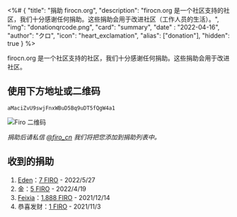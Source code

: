 <%# {
  "title": "捐助 firocn.org",
  "description": "firocn.org 是一个社区支持的社区，我们十分感谢任何捐助。这些捐助会用于改进社区（工作人员的生活）。",
  "img": "donationqrcode.png",
  "card": "summary",
  "date" : "2022-04-16",
  "author": "クロ",
  "icon": "heart_exclamation",
  "alias": ["donation"],
  "hidden": true
} %>

firocn.org 是一个社区支持的社区，我们十分感谢任何捐助。这些捐助会用于改进社区。

## 使用下方地址或二维码

`aMaciZvU9swjFnxWBuD5Bq9uDT5fQgW4a1`

<div><a id="button_copyaddress" class="button" href="javascript: copyAddress()" target="_self">复制</a></div>

<noscript>
  <style>
    #button_copyaddress {
      display: none;
    }
  </style>
</noscript>

<script>
function copyAddress() {
  const button = document.querySelector('#button_copyaddress')
  const input = document.createElement('input')
  input.value = 'aMaciZvU9swjFnxWBuD5Bq9uDT5fQgW4a1'
  input.style.position = 'absolute'
  input.style.opacity = 0
  document.body.appendChild(input)
  input.select()
  document.execCommand('copy')
  input.remove()
  button.innerHTML = '已复制'
  button.classList.add('disabled')
  setTimeout(() => {
    button.innerHTML = '复制'
    button.classList.remove('disabled')
  }, 3000)
}
</script>

![Firo 二维码](donationqrcode.png)

*捐助后请私信 [@firo_cn](https://twitter.com/firo_cn) 我们将把您添加到捐助列表中。*

## 收到的捐助

1. [Eden](https://twitter.com/canwinnogg)：[7 FIRO](https://explorer.firo.org/tx/c17e4bb16456144e091a864da99a34fc2dc33385d7e841a3a7402836fac0b4bc) - 2022/5/27
1. 金：[5 FIRO](https://explorer.firo.org/tx/e5a84caf7400e80c7e0188213bec9c89558fe4f05631e48122011114a0a21e05) - 2022/4/19
1. [Feixia](https://twitter.com/zqj0754)：[1.888 FIRO](https://explorer.firo.org/tx/0f2294362e42a6a9b64bb4a7b9142647b2378ce48f123cfee30a4f306fe6c646) - 2021/12/14
1. 恭喜发财：[1 FIRO](https://explorer.firo.org/tx/e841f63282b7c5074f548fdb8455e90494ff21a01244b80978e4a06e05c8410f) - 2021/11/3

